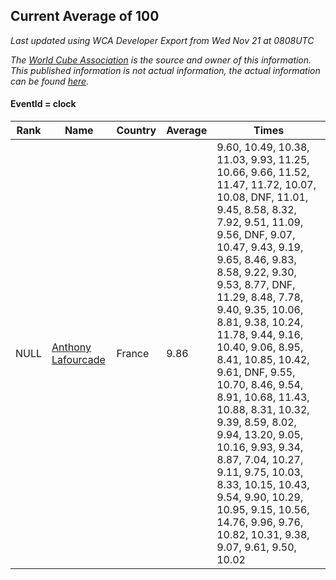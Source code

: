 ## Current Average of 100

*Last updated using WCA Developer Export from Wed Nov 21 at 0808UTC*

*The [World Cube Association](https://www.worldcubeassociation.org) is the source and owner of this information. This published information is not actual information, the actual information can be found [here](https://www.worldcubeassociation.org/results).*

#### EventId = clock

|Rank|Name|Country|Average|Times|  
|--|--|--|--|--|  
|NULL|[Anthony Lafourcade](https://www.worldcubeassociation.org/persons/2014LAFO01)|France|9.86|9.60, 10.49, 10.38, 11.03, 9.93, 11.25, 10.66, 9.66, 11.52, 11.47, 11.72, 10.07, 10.08, DNF, 11.01, 9.45, 8.58, 8.32, 7.92, 9.51, 11.09, 9.56, DNF, 9.07, 10.47, 9.43, 9.19, 9.65, 8.46, 9.83, 8.58, 9.22, 9.30, 9.53, 8.77, DNF, 11.29, 8.48, 7.78, 9.40, 9.35, 10.06, 8.81, 9.38, 10.24, 11.78, 9.44, 9.16, 10.40, 9.06, 8.95, 8.41, 10.85, 10.42, 9.61, DNF, 9.55, 10.70, 8.46, 9.54, 8.91, 10.68, 11.43, 10.88, 8.31, 10.32, 9.39, 8.59, 8.02, 9.94, 13.20, 9.05, 10.16, 9.93, 9.34, 8.87, 7.04, 10.27, 9.11, 9.75, 10.03, 8.33, 10.15, 10.43, 9.54, 9.90, 10.29, 10.95, 9.15, 10.56, 14.76, 9.96, 9.76, 10.82, 10.31, 9.38, 9.07, 9.61, 9.50, 10.02|  
